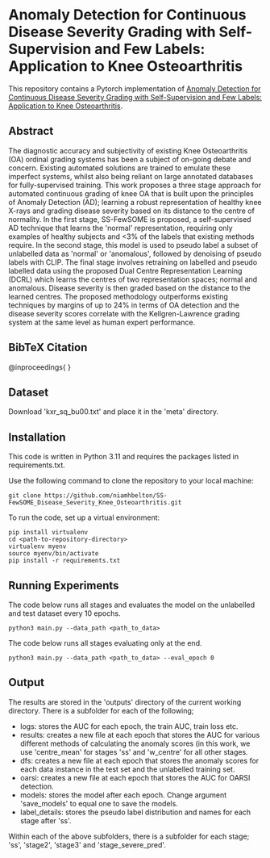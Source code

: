 # Anomaly Detection for Continuous Disease Severity Grading with Self-Supervision and Few Labels: Application to Knee Osteoarthritis

This repository contains a Pytorch implementation of [Anomaly Detection for Continuous Disease Severity Grading with Self-Supervision and Few Labels: Application to Knee Osteoarthritis]().

## Abstract
The diagnostic accuracy and subjectivity of existing Knee Osteoarthritis (OA) ordinal grading systems has been a subject of on-going debate and concern. Existing automated solutions are trained to emulate these imperfect systems, whilst also being reliant on  large annotated databases for fully-supervised training. This work proposes a three stage approach for automated continuous grading of knee OA that is built upon the principles of Anomaly Detection (AD); learning a robust representation of healthy knee X-rays and grading disease severity based on its distance to the centre of normality. In the first stage, SS-FewSOME is proposed, a self-supervised AD technique that learns the 'normal' representation, requiring only examples of healthy subjects and <3% of the labels that existing methods require. In the second stage, this model is used to pseudo label a subset of unlabelled data as 'normal' or 'anomalous', followed by denoising of pseudo labels with CLIP. The final stage involves retraining on labelled and pseudo labelled data using the proposed Dual Centre Representation Learning (DCRL) which learns the centres of two representation spaces; normal and anomalous. Disease severity is then graded based on the distance to the learned centres. The proposed methodology outperforms existing techniques by margins of up to 24% in terms of OA detection and the disease severity scores correlate with the Kellgren-Lawrence grading system at the same level as human expert performance. 



## BibTeX Citation 

@inproceedings{
}

## Dataset

Download 'kxr_sq_bu00.txt' and place it in the 'meta' directory.

## Installation 
This code is written in Python 3.11 and requires the packages listed in requirements.txt.

Use the following command to clone the repository to your local machine:


```
git clone https://github.com/niamhbelton/SS-FewSOME_Disease_Severity_Knee_Osteoarthritis.git
```

To run the code, set up a virtual environment:

```
pip install virtualenv
cd <path-to-repository-directory>
virtualenv myenv
source myenv/bin/activate
pip install -r requirements.txt
```


## Running Experiments
The code below runs all stages and evaluates the model on the unlabelled and test dataset every 10 epochs.

```
python3 main.py --data_path <path_to_data>
```

The code below runs all stages evaluating only at the end.
```
python3 main.py --data_path <path_to_data> --eval_epoch 0
```

## Output

The results are stored in the 'outputs' directory of the current working directory. There is a subfolder for each of the following;
- logs: stores the AUC for each epoch, the train AUC, train loss etc.
- results: creates a new file at each epoch that stores the AUC for various different methods of calculating the anomaly scores (in this work, we use 'centre_mean' for stages 'ss' and 'w_centre' for all other stages.
- dfs: creates a new file at each epoch that stores the anomaly scores for each data instance in the test set and the unlabelled training set.
- oarsi: creates a new file at each epoch that stores the AUC for OARSI detection.
- models: stores the model after each epoch. Change argument 'save_models' to equal one to save the models.
- label_details: stores the pseudo label distribution and names for each stage after 'ss'.

Within each of the above subfolders, there is a subfolder for each stage; 'ss', 'stage2', 'stage3' and 'stage_severe_pred'.


